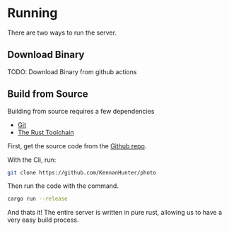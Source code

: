# Running

There are two ways to run the server.

## Download Binary

TODO: Download Binary from github actions

## Build from Source

Building from source requires a few dependencies

- [Git](https://git-scm.com)
- [The Rust Toolchain](https://www.rust-lang.org/tools/install)

First, get the source code from the [Github repo](https://github.com/KennanHunter/photo).

With the Cli, run:

```sh
git clone https://github.com/KennanHunter/photo
```

Then run the code with the command.

```sh
cargo run --release
```

And thats it!
The entire server is written in pure rust, allowing us to have a very easy build process.
